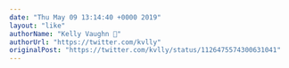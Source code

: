 ```yaml
---
date: "Thu May 09 13:14:40 +0000 2019"
layout: "like"
authorName: "Kelly Vaughn 🐞"
authorUrl: "https://twitter.com/kvlly"
originalPost: "https://twitter.com/kvlly/status/1126475574300631041"
---
```

